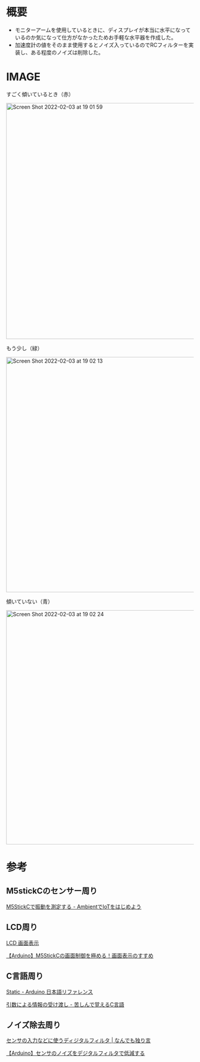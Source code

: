 # 概要
- モニターアームを使用しているときに、ディスプレイが本当に水平になっているのか気になって仕方がなかったためお手軽な水平器を作成した。
- 加速度計の値をそのまま使用するとノイズ入っているのでRCフィルターを実装し、ある程度のノイズは削除した。

# IMAGE
すごく傾いているとき（赤）

<img width="632" alt="Screen Shot 2022-02-03 at 19 01 59" src="https://user-images.githubusercontent.com/44522011/152321223-5c6a8d7c-a128-4270-8948-4de36a2a96e7.png">

もう少し（緑）

<img width="630" alt="Screen Shot 2022-02-03 at 19 02 13" src="https://user-images.githubusercontent.com/44522011/152321234-50a74c8f-4ca5-4878-95a9-4dfabf48ebfc.png">

傾いていない（青）

<img width="627" alt="Screen Shot 2022-02-03 at 19 02 24" src="https://user-images.githubusercontent.com/44522011/152321248-d0db7f0d-25d6-493c-b3cc-ccda1a1adc1a.png">



# 参考

## M5stickCのセンサー周り
[M5StickCで振動を測定する - AmbientでIoTをはじめよう](https://pages.switch-science.com/letsiot/vibration/)

## LCD周り 
[LCD 画面表示](https://github.com/m5stack/m5-docs/blob/master/docs/ja/api/lcd.md)  

[【Arduino】M5StickCの画面制御を極める！画面表示のすすめ](https://karakuri-musha.com/inside-technology/arduino-m5stickc-04-time-display-for-m5stickc/)

## C言語周り
[Static - Arduino 日本語リファレンス](http://www.musashinodenpa.com/arduino/ref/index.php?f=0&pos=1736)

[引数による情報の受け渡し - 苦しんで覚えるC言語](https://9cguide.appspot.com/15-06.html)

## ノイズ除去周り
[センサの入力などに使うディジタルフィルタ | なんでも独り言](https://ehbtj.com/electronics/sensor-digital-filter/)

[【Arduino】センサのノイズをデジタルフィルタで低減する](https://ppdr.softether.net/arduino-digital-filter)

